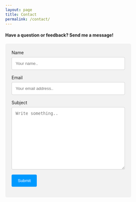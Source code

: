 ```yaml
---
layout: page
title: Contact
permalink: /contact/
---
```

<style>
* {box-sizing: border-box;}

input[type=text], select, textarea {
  width: 100%;
  padding: 12px;
  border: 1px solid #ccc;
  border-radius: 4px;
  box-sizing: border-box;
  margin-top: 6px;
  margin-bottom: 16px;
  resize: vertical;
}

input[type=email], select, textarea {
  width: 100%;
  padding: 12px;
  border: 1px solid #ccc;
  border-radius: 4px;
  box-sizing: border-box;
  margin-top: 6px;
  margin-bottom: 16px;
  resize: vertical;
}

input[type=submit] {
  background-color: #0099ff;
  color: white;
  padding: 12px 20px;
  border: none;
  border-radius: 4px;
  cursor: pointer;
}

input[type=submit]:hover {
  background-color: #007acc;
}

.container {
  border-radius: 5px;
  background-color: #f2f2f2;
  padding: 20px;
}
</style>
<h4>Have a question or feedback? Send me a message!</h4>

<div class="container">
  <form id="contact-form">
    <label for="name">Name</label>
    <input type="text" id="name" name="name" placeholder="Your name.." required>
    <label for="email">Email</label>
    <input type="email" id="email" name="email" placeholder="Your email address.." required>
    <label for="subject">Subject</label>
    <textarea id="subject" name="subject" placeholder="Write something.." style="height:200px"></textarea>
    <input type="submit" value="Submit">
  </form>
</div>

<script src="https://cdn.emailjs.com/dist/email.min.js"></script>

<script>
  emailjs.init("5MEZZVWVxcnC0nGzv");

  document.getElementById("contact-form").addEventListener("submit", function (event) {
    event.preventDefault(); // Prevent the default form submission

    // Send the email using EmailJS
    emailjs.sendForm("service_6mwmmmj", "template_hftow3f", this).then(
      function (response) {
        alert("Message sent successfully!");
        // Redirect or perform any other action here after successful submission.
      },
      function (error) {
        alert("Failed to send message. Please try again later.");
        console.error("EmailJS error:", error);
      }
    );
  });
</script>